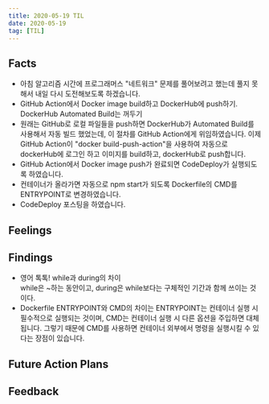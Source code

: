 ```yaml
---
title: 2020-05-19 TIL
date: 2020-05-19
tag: [TIL]
---
```


## Facts

- 아침 알고리즘 시간에 프로그래머스 "네트워크" 문제를 풀어보려고 했는데 풀지 못해서 내일 다시 도전해보도록 하겠습니다.
- GitHub Action에서 Docker image build하고 DockerHub에 push하기. DockerHub Automated Build는 꺼두기
- 원래는 GitHub로 로컬 파일들을 push하면 DockerHub가 Automated Build를 사용해서 자동 빌드 했었는데, 이 절차를 GitHub Action에게 위임하였습니다. 이제 GitHub Action이 "docker build-push-action"을 사용하여 자동으로 dockerHub에 로그인 하고 이미지를 build하고, dockerHub로 push합니다.
- GitHub Action에서 Docker image push가 완료되면 CodeDeploy가 실행되도록 하였습니다.
- 컨테이너가 올라가면 자동으로 npm start가 되도록 Dockerfile의 CMD를 ENTRYPOINT로 변경하였습니다.
- CodeDeploy 포스팅을 하였습니다.

## Feelings

## Findings

- 영어 톡톡! while과 during의 차이  
  while은 ~하는 동안이고, during은 while보다는 구체적인 기간과 함께 쓰이는 것이다.
- Dockerfile ENTRYPOINT와 CMD의 차이는 ENTRYPOINT는 컨테이너 실행 시 필수적으로 실행되는 것이며, CMD는 컨테이너 실행 시 다른 옵션을 주입하면 대체됩니다. 그렇기 때문에 CMD를 사용하면 컨테이너 외부에서 명령을 실행시킬 수 있다는 장점이 있습니다.

## Future Action Plans

## Feedback
